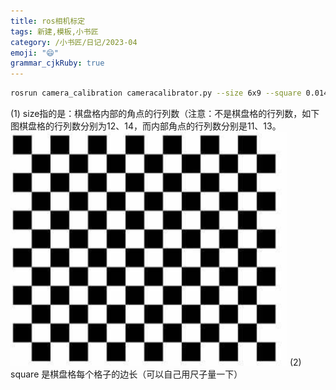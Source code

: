 ```yaml
---
title: ros相机标定
tags: 新建,模板,小书匠
category: /小书匠/日记/2023-04
emoji: "😄"
grammar_cjkRuby: true
---
```



``` bash
rosrun camera_calibration cameracalibrator.py --size 6x9 --square 0.014 image:=/camera/rgb/image_raw
```
(1) size指的是：棋盘格内部的角点的行列数（注意：不是棋盘格的行列数，如下图棋盘格的行列数分别为12、14，而内部角点的行列数分别是11、13。
![enter description here](./images/1682491272730.png)
(2) square 是棋盘格每个格子的边长（可以自己用尺子量一下）
